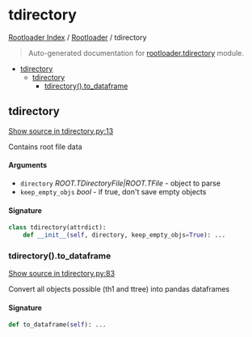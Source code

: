 # tdirectory

[Rootloader Index](../README.md#rootloader-index) / [Rootloader](./index.md#rootloader) / tdirectory

> Auto-generated documentation for [rootloader.tdirectory](../../rootloader/tdirectory.py) module.

- [tdirectory](#tdirectory)
  - [tdirectory](#tdirectory-1)
    - [tdirectory().to_dataframe](#tdirectory()to_dataframe)

## tdirectory

[Show source in tdirectory.py:13](../../rootloader/tdirectory.py#L13)

Contains root file data

#### Arguments

- `directory` *ROOT.TDirectoryFile|ROOT.TFile* - object to parse
- `keep_empty_objs` *bool* - if true, don't save empty objects

#### Signature

```python
class tdirectory(attrdict):
    def __init__(self, directory, keep_empty_objs=True): ...
```

### tdirectory().to_dataframe

[Show source in tdirectory.py:83](../../rootloader/tdirectory.py#L83)

Convert all objects possible (th1 and ttree) into pandas dataframes

#### Signature

```python
def to_dataframe(self): ...
```